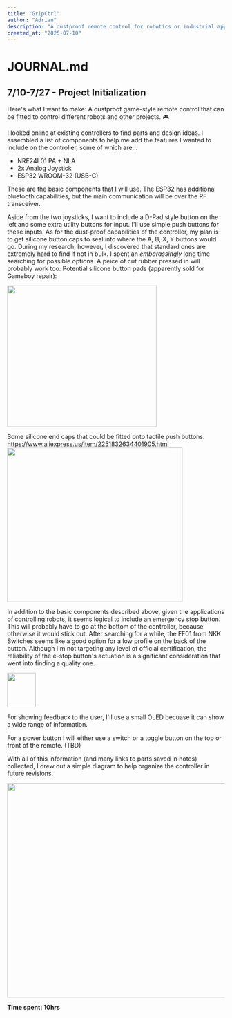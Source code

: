```yaml
---
title: "GripCtrl"
author: "Adrian"
description: "A dustproof remote control for robotics or industrial applications!"
created_at: "2025-07-10"
---
```


# JOURNAL.md

## 7/10-7/27 - Project Initialization

Here's what I want to make: A dustproof game-style remote control that can be fitted to control different robots and other projects. 🎮

I looked online at existing controllers to find parts and design ideas. I assembled a list of components to help me add the features I wanted to include on the controller, some of which are...

- NRF24L01 PA + NLA
- 2x Analog Joystick
- ESP32 WROOM-32 (USB-C)

These are the basic components that I will use. The ESP32 has additional bluetooth capabilities, but the main communication will be over the RF transceiver. 

Aside from the two joysticks, I want to include a D-Pad style button on the left and some extra utility buttons for input. I'll use simple push buttons for these inputs. As for the dust-proof capabilities of the controller, my plan is to get silicone button caps to seal into where the A, B, X, Y buttons would go. During my research, however, I discovered that standard ones are extremely hard to find if not in bulk. I spent an _embarassingly_ long time searching for possible options. A peice of cut rubber pressed in will probably work too. Potential silicone button pads (apparently sold for Gameboy repair):

<img width="345.75" height="327" src="https://github.com/user-attachments/assets/d380aef7-4739-4e9a-967a-0aac6eef29b8" />

Some silicone end caps that could be fitted onto tactile push buttons: https://www.aliexpress.us/item/2251832634401905.html
<img width="406" height="357" src="https://github.com/user-attachments/assets/8a665aa6-6f7f-405a-b887-511a763dadb5" />




In addition to the basic components described above, given the applications of controlling robots, it seems logical to include an emergency stop button. This will probably have to go at the bottom of the controller, because otherwise it would stick out. After searching for a while, the FF01 from NKK Switches seems like a good option for a low profile on the back of the button. Although I'm not targeting any level of official certification, the reliability of the e-stop button's actuation is a significant consideration that went into finding a quality one.

<img width="66" height="80" src="https://github.com/user-attachments/assets/70285ab8-e614-4514-b7c5-d7dee6672f33" />

For showing feedback to the user, I'll use a small OLED becuase it can show a wide range of information.


For a power button I will either use a switch or a toggle button on the top or front of the remote. (TBD)

With all of this information (and many links to parts saved in notes) collected, I drew out a simple diagram to help organize the controller in future revisions.

<img width="729" height="496" src="https://github.com/user-attachments/assets/70a6041b-142e-453d-9f7d-9415236dc64f" />


**Time spent: 10hrs**
